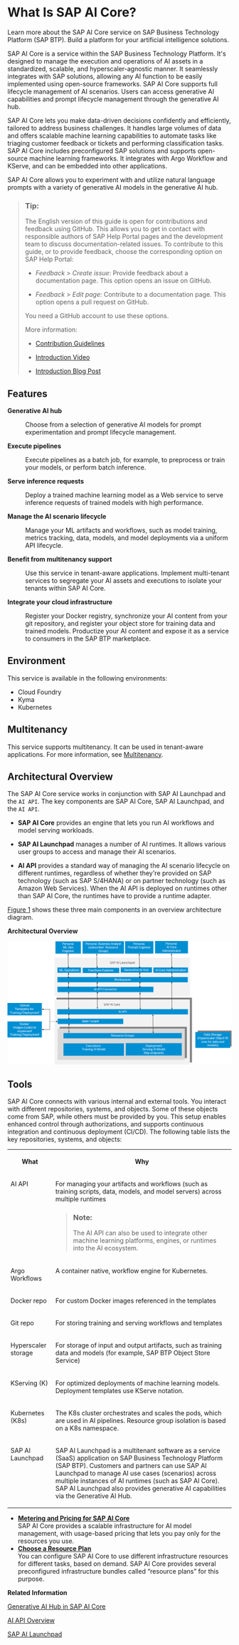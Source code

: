 <!-- loiod029a32c22fb45fbb607e6a2c48c8a0e -->

# What Is SAP AI Core?

Learn more about the SAP AI Core service on SAP Business Technology Platform \(SAP BTP\). Build a platform for your artificial intelligence solutions.

SAP AI Core is a service within the SAP Business Technology Platform. It's designed to manage the execution and operations of AI assets in a standardized, scalable, and hyperscaler-agnostic manner. It seamlessly integrates with SAP solutions, allowing any AI function to be easily implemented using open-source frameworks. SAP AI Core supports full lifecycle management of AI scenarios. Users can access generative AI capabilities and prompt lifecycle management through the generative AI hub.

SAP AI Core lets you make data-driven decisions confidently and efficiently, tailored to address business challenges. It handles large volumes of data and offers scalable machine learning capabilities to automate tasks like triaging customer feedback or tickets and performing classification tasks. SAP AI Core includes preconfigured SAP solutions and supports open-source machine learning frameworks. It integrates with Argo Workflow and KServe, and can be embedded into other applications.

SAP AI Core allows you to experiment with and utilize natural language prompts with a variety of generative AI models in the generative AI hub.

> ### Tip:  
> The English version of this guide is open for contributions and feedback using GitHub. This allows you to get in contact with responsible authors of SAP Help Portal pages and the development team to discuss documentation-related issues. To contribute to this guide, or to provide feedback, choose the corresponding option on SAP Help Portal:
> 
> -   *Feedback* \> *Create issue*: Provide feedback about a documentation page. This option opens an issue on GitHub.
> 
> -   *Feedback* \> *Edit page*: Contribute to a documentation page. This option opens a pull request on GitHub.
> 
> 
> You need a GitHub account to use these options.
> 
> More information:
> 
> -   [Contribution Guidelines](https://help.sap.com/docs/open-documentation-initiative/contribution-guidelines/readme.html)
> 
> -   [Introduction Video](https://www.youtube.com/watch?v=WJ0oarMlVW4)
> 
> -   [Introduction Blog Post](https://blogs.sap.com/2021/11/29/sap-btp-documentation-goes-github-new-collaboration-process/)



<a name="loiod029a32c22fb45fbb607e6a2c48c8a0e__section_efb_tt3_snb"/>

## Features


<dl>
<dt><b>

Generative AI hub 

</b></dt>
<dd>

Choose from a selection of generative AI models for prompt experimentation and prompt lifecycle management.



</dd><dt><b>

Execute pipelines 

</b></dt>
<dd>

Execute pipelines as a batch job, for example, to preprocess or train your models, or perform batch inference.



</dd><dt><b>

Serve inference requests 

</b></dt>
<dd>

Deploy а trained machine learning model as a Web service to serve inference requests of trained models with high performance.



</dd><dt><b>

Manage the AI scenario lifecycle 

</b></dt>
<dd>

Manage your ML artifacts and workflows, such as model training, metrics tracking, data, models, and model deployments via a uniform API lifecycle.



</dd><dt><b>

Benefit from multitenancy support 

</b></dt>
<dd>

Use this service in tenant-aware applications. Implement multi-tenant services to segregate your AI assets and executions to isolate your tenants within SAP AI Core.



</dd><dt><b>

Integrate your cloud infrastructure 

</b></dt>
<dd>

Register your Docker registry, synchronize your AI content from your git repository, and register your object store for training data and trained models. Productize your AI content and expose it as a service to consumers in the SAP BTP marketplace.



</dd>
</dl>



<a name="loiod029a32c22fb45fbb607e6a2c48c8a0e__section_cfb_tt3_snb"/>

## Environment

This service is available in the following environments:

-   Cloud Foundry
-   Kyma
-   Kubernetes



<a name="loiod029a32c22fb45fbb607e6a2c48c8a0e__section_a51_2xm_vzb"/>

## Multitenancy

This service supports multitenancy. It can be used in tenant-aware applications. For more information, see [Multitenancy](multitenancy-ee90fe1.md).



<a name="loiod029a32c22fb45fbb607e6a2c48c8a0e__section_jq4_gpf_4rb"/>

## Architectural Overview

The SAP AI Core service works in conjunction with SAP AI Launchpad and the `AI API`. The key components are SAP AI Core, SAP AI Launchpad, and the `AI API`.

-   **SAP AI Core** provides an engine that lets you run AI workflows and model serving workloads.

-   **SAP AI Launchpad** manages a number of AI runtimes. It allows various user groups to access and manage their AI scenarios.

-   **AI API** provides a standard way of managing the AI scenario lifecycle on different runtimes, regardless of whether they're provided on SAP technology \(such as SAP S/4HANA\) or on partner technology \(such as Amazon Web Services\). When the AI API is deployed on runtimes other than SAP AI Core, the runtimes have to provide a runtime adapter.


[Figure 1](what-is-sap-ai-core-d029a32.md#loiod029a32c22fb45fbb607e6a2c48c8a0e__fig_blw_g1y_xnb) shows these three main components in an overview architecture diagram.

  
  
**Architectural Overview**

![Overview of the AI Core landscape](images/Image_AI_Core_Overview_8a6312d.png)



<a name="loiod029a32c22fb45fbb607e6a2c48c8a0e__section_ifb_tt3_snb"/>

## Tools

SAP AI Core connects with various internal and external tools. You interact with different repositories, systems, and objects. Some of these objects come from SAP, while others must be provided by you. This setup enables enhanced control through authorizations, and supports continuous integration and continuous deployment \(CI/CD\). The following table lists the key repositories, systems, and objects:


<table>
<tr>
<th valign="top">

What

</th>
<th valign="top">

Why

</th>
</tr>
<tr>
<td valign="top">

AI API

</td>
<td valign="top">

For managing your artifacts and workflows \(such as training scripts, data, models, and model servers\) across multiple runtimes

> ### Note:  
> The AI API can also be used to integrate other machine learning platforms, engines, or runtimes into the AI ecosystem.



</td>
</tr>
<tr>
<td valign="top">

Argo Workflows

</td>
<td valign="top">

A container native, workflow engine for Kubernetes.

</td>
</tr>
<tr>
<td valign="top">

Docker repo

</td>
<td valign="top">

For custom Docker images referenced in the templates

</td>
</tr>
<tr>
<td valign="top">

Git repo

</td>
<td valign="top">

For storing training and serving workflows and templates

</td>
</tr>
<tr>
<td valign="top">

Hyperscaler storage

</td>
<td valign="top">

For storage of input and output artifacts, such as training data and models \(for example, SAP BTP Object Store Service\)

</td>
</tr>
<tr>
<td valign="top">

KServing \(K\)

</td>
<td valign="top">

For optimized deployments of machine learning models. Deployment templates use KServe notation.

</td>
</tr>
<tr>
<td valign="top">

Kubernetes \(K8s\)

</td>
<td valign="top">

The K8s cluster orchestrates and scales the pods, which are used in AI pipelines. Resource group isolation is based on a K8s namespace.

</td>
</tr>
<tr>
<td valign="top">

SAP AI Launchpad

</td>
<td valign="top">

SAP AI Launchpad is a multitenant software as a service \(SaaS\) application on SAP Business Technology Platform \(SAP BTP\). Customers and partners can use SAP AI Launchpad to manage AI use cases \(scenarios\) across multiple instances of AI runtimes \(such as SAP AI Core\). SAP AI Launchpad also provides generative AI capabilities via the Generative AI Hub.

</td>
</tr>
</table>

-   **[Metering and Pricing for SAP AI Core](metering-and-pricing-for-sap-ai-core-1e6cbac.md "SAP AI Core
		provides a scalable infrastructure for AI model management, with usage-based pricing that
		lets you pay only for the resources you use.")**  
SAP AI Core provides a scalable infrastructure for AI model management, with usage-based pricing that lets you pay only for the resources you use.
-   **[Choose a Resource Plan](choose-a-resource-plan-c58d4e5.md "You can configure SAP AI Core to use
		different infrastructure resources for different tasks, based on demand. SAP AI Core provides
		several preconfigured infrastructure bundles called “resource plans” for this
		purpose.")**  
You can configure SAP AI Core to use different infrastructure resources for different tasks, based on demand. SAP AI Core provides several preconfigured infrastructure bundles called “resource plans” for this purpose.

**Related Information**  


[Generative AI Hub in SAP AI Core](generative-ai-hub-in-sap-ai-core-7db524e.md "The generative AI hub incorporates generative AI into your AI activities in SAP AI Core and SAP AI Launchpad.")

[AI API Overview](ai-api-overview-716d4c3.md "The AI API lets you manage your AI assets (such as training scripts, data, models, and model servers) across multiple runtimes.")

[SAP AI Launchpad](https://help.sap.com/ailaunchpad)

